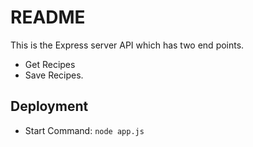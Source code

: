 # README

This is the Express server API which has two end points.

  * Get Recipes
  * Save Recipes.

## Deployment

  * Start Command: `node app.js`
